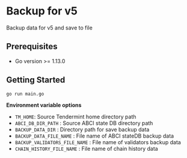 # Backup for v5

Backup data for v5 and save to file

## Prerequisites

- Go version >= 1.13.0

## Getting Started

```sh
go run main.go
```

**Environment variable options**

- `TM_HOME`: Source Tendermint home directory path
- `ABCI_DB_DIR_PATH` : Source ABCI state DB directory path
- `BACKUP_DATA_DIR` : Directory path for save backup data
- `BACKUP_DATA_FILE_NAME` : File name of ABCI stateDB backup data
- `BACKUP_VALIDATORS_FILE_NAME` : File name of validators backup data
- `CHAIN_HISTORY_FILE_NAME` : File name of chain history data
